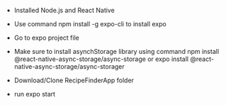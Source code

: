 
* Installed Node.js and React Native

* Use command npm install -g expo-cli to install expo

* Go to expo project file 

* Make sure to install asynchStorage library using command npm install @react-native-async-storage/async-storage or expo install @react-native-async-storage/async-storager 

* Download/Clone RecipeFinderApp folder

* run expo start 
